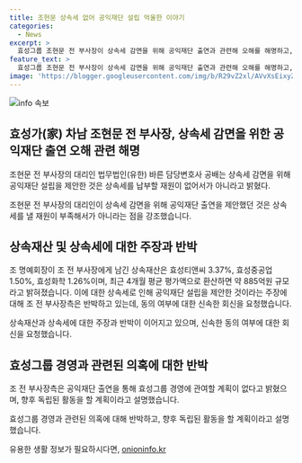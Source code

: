 ```yaml
---
title: 조현문 상속세 없어 공익재단 설립 억울한 이야기
categories:
  - News
excerpt: >
  효성그룹 조현문 전 부사장이 상속세 감면을 위해 공익재단 출연과 관련해 오해를 해명하고, 효성그룹 경영 관여 의혹에 대해 반박했습니다. 상속세 납부는 상장주식을 물납해도 가능하며, 공익재단 설립은 상속세 부담 때문이 아니라 사회 공헌을 목적으로 한 것이라고 밝혔습니다. 또한, 공동상속인의 협조를 받지 못해 상속세를 납부해야 하는 경우에는 공익재단에 상속재산의 대부분을 출연할 계획이라고 설명했습니다. 또한, 효성그룹 경영에 관여하지 않을 것을 강조하며, 관련 법령상 계열분리 요건을 충족시키기 위해 비상장주식의 교차지분 정리가 필요하다고 밝혔습니다.
feature_text: >
  효성그룹 조현문 전 부사장이 상속세 감면을 위해 공익재단 출연과 관련해 오해를 해명하고, 효성그룹 경영 관여 의혹에 대해 반박했습니다. 상속세 납부는 상장주식을 물납해도 가능하며, 공익재단 설립은 상속세 부담 때문이 아니라 사회 공헌을 목적으로 한 것이라고 밝혔습니다. 또한, 공동상속인의 협조를 받지 못해 상속세를 납부해야 하는 경우에는 공익재단에 상속재산의 대부분을 출연할 계획이라고 설명했습니다. 또한, 효성그룹 경영에 관여하지 않을 것을 강조하며, 관련 법령상 계열분리 요건을 충족시키기 위해 비상장주식의 교차지분 정리가 필요하다고 밝혔습니다.
image: 'https://blogger.googleusercontent.com/img/b/R29vZ2xl/AVvXsEixyZcFfHzMRdzZMjFBmAUKJYCLCGyLL1o632UiGVXcaFdKo_bkvkuCioo0uUKlGfBVcT3P84aROyZIXSBEx3Aw5nCQ3pTgDom1WDC4m8eifvWiAmWEEVb4x6G_l8C0QH225ldMjyaFvpxGEBGNO37VmDTDMHGhJPq73UglMfDca1-0aw/s1600/blogspot.png'
---
```


<p><img src="https://blogger.googleusercontent.com/img/b/R29vZ2xl/AVvXsEixyZcFfHzMRdzZMjFBmAUKJYCLCGyLL1o632UiGVXcaFdKo_bkvkuCioo0uUKlGfBVcT3P84aROyZIXSBEx3Aw5nCQ3pTgDom1WDC4m8eifvWiAmWEEVb4x6G_l8C0QH225ldMjyaFvpxGEBGNO37VmDTDMHGhJPq73UglMfDca1-0aw/s1600/blogspot.png" alt="info 속보" /></p>

<h2 data-ke-size="size26">효성가(家) 차남 조현문 전 부사장, 상속세 감면을 위한 공익재단 출연 오해 관련 해명</h2>

<p>조현문 전 부사장의 대리인 법무법인(유한) 바른 담당변호사 공배는 상속세 감면을 위해 공익재단 설립을 제안한 것은 상속세를 납부할 재원이 없어서가 아니라고 밝혔다.</p>

<p data-ke-size="size16">조현문 전 부사장의 대리인이 상속세 감면을 위해 공익재단 출연을 제안했던 것은 상속세를 낼 재원이 부족해서가 아니라는 점을 강조했습니다.</p>

<h2 data-ke-size="size26">상속재산 및 상속세에 대한 주장과 반박</h2>

<p>조 명예회장이 조 전 부사장에게 남긴 상속재산은 효성티앤씨 3.37%, 효성중공업 1.50%, 효성화학 1.26%이며, 최근 4개월 평균 평가액으로 환산하면 약 885억원 규모라고 밝혀졌습니다. 이에 대한 상속세로 인해 공익재단 설립을 제안한 것이라는 주장에 대해 조 전 부사장측은 반박하고 있는데, 동의 여부에 대한 신속한 회신을 요청했습니다.</p>

<p data-ke-size="size16">상속재산과 상속세에 대한 주장과 반박이 이어지고 있으며, 신속한 동의 여부에 대한 회신을 요청했습니다.</p>

<h2 data-ke-size="size26">효성그룹 경영과 관련된 의혹에 대한 반박</h2>

<p>조 전 부사장측은 공익재단 출연을 통해 효성그룹 경영에 관여할 계획이 없다고 밝혔으며, 향후 독립된 활동을 할 계획이라고 설명했습니다.</p>

<p data-ke-size="size16">효성그룹 경영과 관련된 의혹에 대해 반박하고, 향후 독립된 활동을 할 계획이라고 설명했습니다.</p>
유용한 생활 정보가 필요하시다면, <a href="https://onioninfo.kr" rel="dofollow">onioninfo.kr</a>


